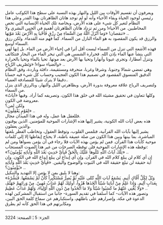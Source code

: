 ------------------------------------------------------------------------

ويعرفون أن تقسيم الأوقات بين الليل والنهار بهذه النسبة على سطح هذا
الكوكب عامل رئيسي لوجود الحياة وبقاء الأحياء وأنه لو لم توجد هاتان
الظاهرتان بهذا القدر وعلى هذا النظام لتغير كل شيء على هذه الأرض، وبخاصة
تلك الحياة الإنسانية التي تخص المخاطبين. من الأحياء! ومن ثم تزداد هاتان
الظاهرتان أهمية في الحس البشري ولا تنقصان! «وَما أَنْزَلَ اللَّهُ مِنَ السَّماءِ مِنْ
رِزْقٍ فَأَحْيا بِهِ الْأَرْضَ بَعْدَ مَوْتِها» ..  
والرزق قد يكون المقصود به هو الماء النازل من السماء. كما فهم منه
القدماء. ولكن رزق السماء أوسع.  
فهذه الأشعة التي تنزل من السماء ليست أقل أثرا في إحياء الأرض من الماء.
بل إنها لهي التي ينشأ عنها الماء بإذن الله. فحرارة الشمس هي التي تبخر
الماء من البحار فتتكاثف وتنزل أمطارا، وتجري عيونا وأنهارا وتحيا بها
الأرض بعد موتها. تحيا بالماء وتحيا بالحرارة والضياء سواء! «وَتَصْرِيفِ
الرِّياحِ» ..  
وهي تمضي شمالا وجنوبا، وشرقا وغربا، منحرفة ومستقيمة، دافئة وباردة، وفق
النظام الدقيق المنسوق المقصود في تصميم هذا الكون العجيب وحساب كل شيء فيه
حسابا دقيقا لا يترك شيئا للمصادفة العمياء..  
ولتصريف الرياح علاقة معروفة بدورة الأرض، وبظاهرتي الليل والنهار، وبالرزق
الذي ينزل من السماء.  
وكلها تتعاون في تحقيق مشيئة الله في خلق هذا الكون، وتصريفه كما أراد.
وفيها «آياتٌ» معروضة في الكون.  
ولكن لمن؟  
«لِقَوْمٍ يَعْقِلُونَ» ..  
فللعقل هنا عمل، وله في هذا الميدان مجال.  
هذه بعض آيات الله الكونية، يشير إليها هذه الإشارات الموحية للمؤمنين.
الذين يوقنون والذين يعقلون.  
يشير إليها بآيات الله القرآنية، فتلمس القلوب، وتوقظ العقول، وتخاطب الفطر
بلغتها المباشرة، بما بينها وبين هذا الكون من صلة عميقة باطنة، لا يحتاج
إيقاظها إلا إلى كلمات موحية كآيات هذا القرآن. فمن لم يؤمن بهذه الآيات
فلا رجاء في أن يؤمن بسواها ومن لم توقظه هذه الإشارات الموحية فلن توقظه
الصرخات من غير هذا الصوت المستجاب:  
«تِلْكَ آياتُ اللَّهِ نَتْلُوها عَلَيْكَ بِالْحَقِّ فَبِأَيِّ حَدِيثٍ بَعْدَ اللَّهِ وَآياتِهِ يُؤْمِنُونَ؟» ..  
إن أي كلام لن يبلغ كلام الله في القرآن. وإن أي إبداع لن يبلغ إبداع الله
في الكون. وإن أية حقيقة لن تبلغ حقيقة الله في الثبوت والوضوح واليقين.
«فَبِأَيِّ حَدِيثٍ بَعْدَ اللَّهِ وَآياتِهِ يُؤْمِنُونَ؟» ..  
وهنا لا يليق بمن لا يؤمن إلا التهديد والتنكيل:  
«وَيْلٌ لِكُلِّ أَفَّاكٍ أَثِيمٍ. يَسْمَعُ آياتِ اللَّهِ تُتْلى عَلَيْهِ ثُمَّ يُصِرُّ مُسْتَكْبِراً كَأَنْ لَمْ
يَسْمَعْها. فَبَشِّرْهُ بِعَذابٍ أَلِيمٍ. وَإِذا عَلِمَ مِنْ آياتِنا شَيْئاً اتَّخَذَها هُزُواً، أُولئِكَ لَهُمْ
عَذابٌ مُهِينٌ. مِنْ وَرائِهِمْ جَهَنَّمُ، وَلا يُغْنِي عَنْهُمْ ما كَسَبُوا شَيْئاً وَلا مَا اتَّخَذُوا مِنْ
دُونِ اللَّهِ أَوْلِياءَ، وَلَهُمْ عَذابٌ عَظِيمٌ» ..  
وتصور هذه الآيات- كما أسلفنا في تقديم السورة- جانبا من استقبال المشركين
لهذه الدعوة في مكة، وإصرارهم على باطلهم، واستكبارهم عن سماع كلمة الحق
البين، ومكابرتهم في هذا الحق كأنه لم يطرق

------------------------------------------------------------------------

الجزء: 5 ¦ الصفحة: 3224
